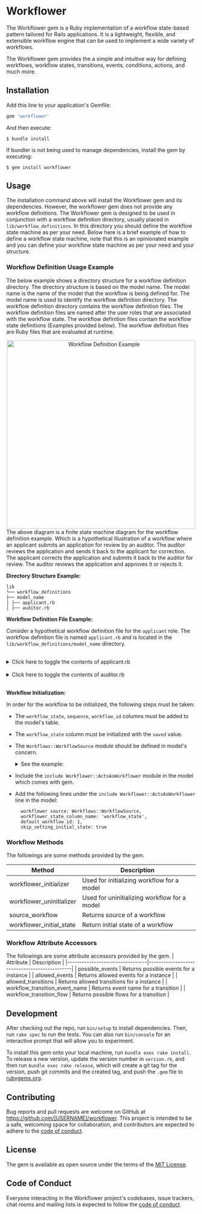 # Workflower

The Workflower gem is a Ruby implementation of a workflow state-based pattern tailored for Rails applications. It is a
lightweight, flexible, and extensible workflow engine that can be used to implement a wide variety of workflows.

The Workflower gem provides the a simple and intuitive way for defining workflows, workflow states, transitions, events,
conditions, actions, and much more.

## Installation

Add this line to your application's Gemfile:

```ruby
gem 'workflower'
```

And then execute:

    $ bundle install

If bundler is not being used to manage dependencies, install the gem by executing:

    $ gem install workflower

## Usage

The installation command above will install the Workflower gem and its dependencies. However, the workflower gem does
not provide any workflow definitions. The Workflower gem is designed to be used in conjunction with a workflow
definition directory, usually placed in `lib/workflow_definitions`. In this directory you should define the workflow
state machine as per your need. Below here is a brief example of how to define a workflow state machine, note that
this is an opinionated example and you can define your workflow state machine as per your need and your structure.

### Workflow Definition Usage Example

The below example shows a directory structure for a workflow definition directory. The directory structure is based on
the model name. The model name is the name of the model that the workflow is being defined for. The model name is used
to identify the workflow definition directory. The workflow definition directory contains the workflow definition files.
The workflow definition files are named after the user roles that are associated with the workflow state. The workflow definition
files contain the workflow state definitions (Examples provided below). The workflow definition files are Ruby files that are evaluated at runtime.

[//]: # "TODO: Add a finite state machine diagram image for the below example."

<center>
    <img src="https://drive.google.com/u/2/uc?id=1NIvX8fd0MaI21hYraxTJrlwgvtFeuVva&export=download" alt="Workflow Definition Example" width="500"/>

</center>
    The above diagram is a finite state machine diagram for the workflow definition example. Which is a hypothetical illustration of a workflow where an applicant submits an application for review by an auditor. The auditor reviews the application and sends it back to the applicant for correction. The applicant corrects the application and submits it back to the auditor for review. The auditor reviews the application and approves it or rejects it.

<br>

**Directory Structure Example:**

```
lib
└── workflow_definitions
├── model_name
│ ├── applicant.rb
│ ├── auditor.rb
```

**Workflow Definition File Example:**

Consider a hypothetical workflow definition file for the `applicant` role. The workflow definition file is named
`applicant.rb` and is located in the `lib/workflow_definitions/model_name` directory.

<br>
<details>
<summary>Click here to toggle the contents of applicant.rb</summary>

```ruby
  # applicant.rb

    module WorkflowDefinitions
        module ModelName
            module V1
                def self.own_actions(seq = 1)
        [
          {
            state: 'saved',
            transition_into: 'submitted_for_review_by_applicant_to_auditor',
            event: 'submit_for_review_by_applicant_to_auditor',
            sequence: seq,
            downgrade_sequence: -1,
            metadata: {
              roles: %w[guest],
              type: 'update',
              required_parameters: %i[]
            }
          },
          {
            state: 'sent_for_correction_by_auditor_to_applicant',
            transition_into: 'submitted_after_correction_by_applicant_to_auditor',
            event: 'submit_after_correction_by_applicant_to_auditor',
            sequence: seq,
            downgrade_sequence: -1,
            metadata: {
              roles: %w[guest],
              type: 'update',
              required_parameters: %i[]
            }
          }
        ]
      end

      def self.formulate(seq = 1)
        [
          *own_actions(seq)
        ]
      end
    end
  end
end
```

</details>

<br>

<details>
<summary>Click here to toggle the contents of auditor.rb</summary>

```ruby
# auditor.rb

module WorkflowDefinitions
  module ModelName
    module V1
      def self.own_actions(seq = 1)
        [
          {
            state: 'submitted_for_review_by_applicant_to_auditor',
            transition_into: 'sent_for_correction_by_auditor_to_applicant',
            event: 'send_for_correction_by_auditor_to_applicant',
            sequence: seq,
            downgrade_sequence: -1,
            metadata: {
              roles: %w[auditor],
              type: 'update',
              required_parameters: %i[]
            }
          },
          {
            state: 'submitted_for_review_by_applicant_to_auditor',
            transition_into: 'rejected_by_auditor',
            event: 'reject_application_by_auditor',
            sequence: seq,
            downgrade_sequence: -1,
            metadata: {
              roles: %w[auditor],
              type: 'update',
              required_parameters: %i[]
            }
          },
          {
            state: 'submitted_for_review_by_applicant_to_auditor',
            transition_into: 'approved_by_auditor',
            event: 'approve_on_application_by_auditor',
            sequence: seq,
            downgrade_sequence: -1,
            metadata: {
              roles: %w[auditor],
              type: 'update',
              required_parameters: %i[]
            }
          },
          {
            state: 'submitted_after_correction_by_applicant_to_auditor',
            transition_into: 'rejected_by_auditor',
            event: 'reject_application_by_auditor',
            sequence: seq,
            downgrade_sequence: -1,
            metadata: {
              roles: %w[auditor],
              type: 'update',
              required_parameters: %i[]
            }
          },
          {
            state: 'submitted_after_correction_by_applicant_to_auditor',
            transition_into: 'approved_by_auditor',
            event: 'approve_on_application_by_auditor',
            sequence: seq,
            downgrade_sequence: -1,
            metadata: {
              roles: %w[auditor],
              type: 'update',
              required_parameters: %i[]
            }
          },
          {
            state: 'submitted_after_correction_by_applicant_to_auditor',
            transition_into: 'sent_for_correction_by_auditor_to_applicant',
            event: 'send_for_correction_by_auditor_to_applicant',
            sequence: seq,
            downgrade_sequence: -1,
            metadata: {
              roles: %w[auditor],
              type: 'update',
              required_parameters: %i[]
            }
          }
        ]
      end

      def self.formulate(seq = 1)
        [
          *own_actions(seq)
        ]
      end
    end
  end
end
```

</details>

<br>

**Workflow Initialization:**

In order for the workflow to be initialized, the following steps must be taken:

- The `workflow_state`, `sequence`, `workflow_id` columns must be added to the model's table.
- The `workflow_state` column must be initialized with the `saved` value.
- The `Workflows::WorkflowSource` module should be defined in model's concern.
    <details>
    <summary>See the example:</summary>

  ```ruby
  module Workflows
    class WorkflowSource
      Dir["#{Rails.application.root}/lib/workflow_definitions/model_name/*.rb"].each { |file| require file }

      def initialize(_model = nil)
        @workflows = {
          '1': [
            *WorkflowDefinitions::ModelNameApplicant::V1.formulate,
            *WorkflowDefinitions::ModelNameAuditor::V1.formulate
          ].flatten
        }
      end

      def get_workflows
        @workflows
      end

      def get_workflows_for_workflow_id(workflow_id)
        get_workflows[workflow_id.to_s.to_sym]
      end
    end
  end

  ```

    </details>

- Include the `include Workflower::ActsAsWorkflower` module in the model which comes with gem.
- Add the following lines under the `include Workflower::ActsAsWorkflower` line in the model:
  ```
    workflower source: Workflows::WorkflowSource,
    workflower_state_column_name: 'workflow_state',
    default_workflow_id: 1,
    skip_setting_initial_state: true
  ```

### Workflow Methods

The followings are some methods provided by the gem.

| Method                   | Description                                  |
| ------------------------ | -------------------------------------------- |
| workflower_initializer   | Used for initializing workflow for a model   |
| workflower_uninitializer | Used for uninitializing workflow for a model |
| source_workflow          | Returns source of a workflow                 |
| workflower_initial_state | Return initial state of a workflow           |

<!-- attr_accessor :possible_events, :allowed_events, :allowed_transitions, :workflow_transition_event_name, :workflow_transition_flow -->

### Workflow Attribute Accessors

The followings are some attribute accessors provided by the gem.
| Attribute | Description |
|---------------------------------|----------------------------------------------|
| possible_events | Returns possible events for a instance |
| allowed_events | Returns allowed events for a instance |
| allowed_transitions | Returns allowed transitions for a instance |
| workflow_transition_event_name | Returns event name for a transition |
| workflow_transition_flow | Returns possible flows for a transition |

## Development

After checking out the repo, run `bin/setup` to install dependencies. Then, run `rake spec` to run the tests. You can also run `bin/console` for an interactive prompt that will allow you to experiment.

To install this gem onto your local machine, run `bundle exec rake install`. To release a new version, update the version number in `version.rb`, and then run `bundle exec rake release`, which will create a git tag for the version, push git commits and the created tag, and push the `.gem` file to [rubygems.org](https://rubygems.org).

## Contributing

Bug reports and pull requests are welcome on GitHub at https://github.com/[USERNAME]/workflower. This project is intended to be a safe, welcoming space for collaboration, and contributors are expected to adhere to the [code of conduct](https://github.com/[USERNAME]/workflower/blob/master/CODE_OF_CONDUCT.md).

## License

The gem is available as open source under the terms of the [MIT License](https://opensource.org/licenses/MIT).

## Code of Conduct

Everyone interacting in the Workflower project's codebases, issue trackers, chat rooms and mailing lists is expected to follow the [code of conduct](https://github.com/[USERNAME]/workflower/blob/master/CODE_OF_CONDUCT.md).
